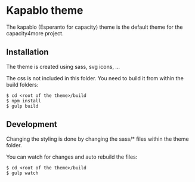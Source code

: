 # Kapablo theme

The kapablo (Esperanto for capacity) theme is the default theme for the
capacity4more project.

## Installation

The theme is created using sass, svg icons, …

The css is not included in this folder. You need to build it from within the
build folders:

```
$ cd <root of the theme>/build
$ npm install
$ gulp build
```

## Development

Changing the styling is done by changing the sass/* files within the theme
folder.

You can watch for changes and auto rebuild the files:

```
$ cd <root of the theme>/build
$ gulp watch
```
